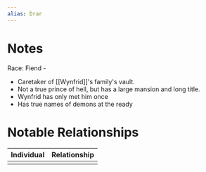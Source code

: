 ```yaml
---
alias: Drar
---
```


# Notes

Race: Fiend - 

- Caretaker of [[Wynfrid]]'s family's vault. 
- Not a true prince of hell, but has a large mansion and long title. 
- Wynfrid has only met him once
- Has true names of demons at the ready

# Notable Relationships
| Individual | Relationship |
| ---------- | ------------ |
|            |              |